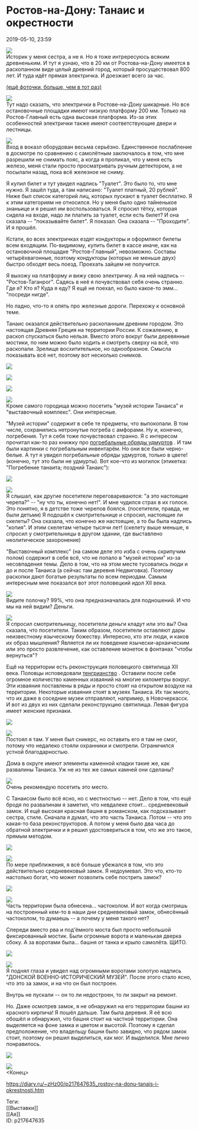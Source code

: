 Ростов-на-Дону: Танаис и окрестности
=====================================

   
 2019-05-10, 23:59   
    
   [![](pics/WJaJG4zl.jpg)](https://i.imgur.com/WJaJG4z.jpg)     
 Историк у меня сестра, а не я. Но я тоже интрересуюсь всяким древненьким. И тут я узнаю, что в 20 км от Ростова-на-Дону имеется в раскопанном виде целый древний город, который просуществовал 800 лет. И туда идёт прямая электричка. И доезжает всего за час.   
   
  [(ещё фоточки, больше, чем в тот раз)](https://zHz00.diary.ru/p217647635.htm?index=1#linkmore217647635m1)      
   
   [![](pics/vV0DraNl.jpg)](https://i.imgur.com/vV0DraN.jpg)     
 Тут надо сказать, что электрички в Ростове-на-Дону шикарные. Но все остановочные площадки имеют низкую платформу 200 мм. Только на Ростов-Главный есть одна высокая платформа. Из-за этих особенностей электрички также имеют соответствующие двери и лестницы.   
   
   [![](pics/iS2VOapl.jpg)](https://i.imgur.com/iS2VOap.jpg)     
 Вход в воказл оборудован весьма серьёзно. Единственное послабление в досмотре по сравнению с самолётным заключалось в том, что мне разрешили не снимать пояс, а когда я пропикал, что у меня есть железо, меня стали просто просматривать ручным детектором, а не посылали назад, пока всё железное не сниму.   
   
 Я купил билет и тут увидел надпись "Туалет". Это было то, что мне нужно. Я зашёл туда, а там написано: "Туалет платный, 20 рублей". Ниже был список категорий лиц, которых пускают в туалет бесплатно. Я к этим категориям не относился. Но у меня было одно тайненькое знаньице и я решил им воспользоваться. Я спросил тётку, которая сидела на входе, надо ли платить за туалет, если есть билет? И она сказала -- "показывайте билет". Я показал. Она сказала -- "Проходите". И я прошёл.   
   
 Кстати, во всех электричках ездят кондукторы и оформляют билеты всем входящим. По-видимому, купить билет в кассе иначе, как на остановочной площадке "Ростов-Главный", невозможно. Составы четырёхвагонные, поэтому кондукторы (которых не меньше двух) быстро обходят весь поезд. Проехать зайцем не получится.   
   
 Я выхожу на платформу и вижу свою электричку. А на ней надпись -- "Ростов-Таганрог". Садясь в неё я почувствовал себя очень странно. Где я? Кто я? Куда я еду? Я ещё не поехал, но было какое-то эмм... "посреди нигде".   
   
 Но ладно, что-то я опять про железные дороги. Перехожу к основной теме.   
   
 Танаис оказался действительно раскопанным древним городом. Это настоящая Древняя Греция на территории России. К сожалению, в раскоп спускаться было нельзя. Вместо этого вокруг были деревянные мостики, по ним можно было ходить и смотреть сверху на всё, что раскопали. Зрелище восхитительное, но однообразное. Смысла показывать всё нет, поэтому вот несколько снимков.   
   
   [![](pics/tZvG1a7l.jpg)](https://i.imgur.com/tZvG1a7.jpg)     
   
   [![](pics/YrLrRZ7l.jpg)](https://i.imgur.com/YrLrRZ7.jpg)     
   
   [![](pics/aS7MhERl.jpg)](https://i.imgur.com/aS7MhER.jpg)     
   
   [![](pics/JAiq0eWl.jpg)](https://i.imgur.com/JAiq0eW.jpg)     
 Кроме самого городища можно посетить "музей истории Танаиса" и "выставочный комплекс". Они интересные.   
   
 "Музей истории" содержит в себе те предметы, что выпокопали. В том числе, сохранились нетронутые погреба с амфорами. Ну и, конечно, погребения. Тут я себя тоже почувствовал странно. Я с интересом прочитал как-то раз книжку про  [погребальные обряды удмуртов](VA%20%20Материалы%20по%20погребальному%20обряду%20удмуртов%20(Ижевск,%201991))  . И там были картинки с погребальным инвентарём. Но они все были черно-белые. А тут я увидел погребальные обряды удмуртов, только в цвете! (конечно, тут это были не удмурты). Вот кое-что из могилок (этикетка: "Погребение танаита; поздний Танаис"):   
   
   [![](pics/QHzAUJ1l.jpg)](https://i.imgur.com/QHzAUJ1.jpg)     
   
   [![](pics/oY6k8iTl.jpg)](https://i.imgur.com/oY6k8iT.jpg)     
 Я слышал, как другие посетители переговариваются: "а это настоящие черепа?" -- "ну что ты, конечно нет!". И мне чудился страх в их голосе. Это понятно, я в детстве тоже черепов боялся. (посетители, правда, не были детьми) Я подошёл к смотрительнице и спросил, настоящие ли скелеты? Она сказала, что конечно же настоящие, а то бы была надпись "копия". И этим скелетам четыре тысячи лет! (скелету выше меньше, я спросил у смотрительницы в другом здании, где выставлено неолитическое захоронение)   
   
 "Выставочный комплекс" (на самом деле это изба с очень скрипучим полом) содержит в себе всё, что не попало в "музей истории" из-за несовпадения темы. Дело в том, что на этом месте тусовались люди и до и после Танаиса (а сейчас там деревня Недвиговка). Поэтому раскопки дают богатые результаты по всем периодам. Самым интересным мне показался вот этот половецкий идол XII века.   
   
   [![](pics/tX3aPIRl.jpg)](https://i.imgur.com/tX3aPIR.jpg)     
 Видите полочку? 99%, что она предназначалась для подношений. И что мы на ней видим? Деньги.   
   
   [![](pics/pqqcqwkl.jpg)](https://i.imgur.com/pqqcqwk.jpg)     
 Я спросил смотрительницу, посетители деньги кладут или это вы? Она сказала, что посетители. Таким образом, посетители оставляют дары неизвестному языческому божеству. Интересно, кто эти люди, и каков их образ мышления? Является ли их поведение язычески-архаическим или это просто развлечение, как оставление монеток в фонтанах "чтобы вернуться"?   
   
 Ещё на территории есть реконструкция половецкого святилища XII века. Половцы исповедовали  [тенгрианство](https://ru.wikipedia.org/wiki/%D0%A2%D0%B5%D0%BD%D0%B3%D1%80%D0%B8%D0%B0%D0%BD%D1%81%D1%82%D0%B2%D0%BE)  . Оставили после себя огромное количество каменных изваяний на многие километры вокруг. Эти изваяния поставлены в ряды и просто стоят на открытом воздухе на территории. Некоторые изваяния стоят в музеях Танаиса. Их так много, что их даже в соседние музеи отправляют, например, в Новочеркасск. И вот из двух из них сделали реконструкцию святилища. Левая фигура имеет женские признаки.   
   
   [![](pics/u8Qeu1cl.jpg)](https://i.imgur.com/u8Qeu1c.jpg)     
   
   [![](pics/r8XChrll.jpg)](https://i.imgur.com/r8XChrl.jpg)     
 Постоял я там. У меня был сникерс, но оставить его я там не смог, потому что недалеко стояли охранники и смотрели. Ограничился устной благодарностью.   
   
 Дома в округе имеют элементы каменной кладки такие же, как развалины Танаиса. Уж не из тех же самых камней они сделаны?   
   
   [![](pics/hrnNpYPl.jpg)](https://i.imgur.com/hrnNpYP.jpg)     
 Очень рекомендую посетить это место.   
   
 С Танаисом было всё ясно, но с местностью -- нет. Дело в том, что ещё бродя по развалинам я заметил, что невдалеке стоит... средневековый замок. И ещё высокая красная башня в романском, как подсказывает сестра, стиле. Сначала я думал, что это часть Танаиса. Потом -- что это какая-то база реконструкторов. А потом у меня было два часа до обратной электрички и я решил удостовериться в том, что же это такое, прямым методом.   
   
   [![](pics/9U1GFOEl.jpg)](https://i.imgur.com/9U1GFOE.jpg)     
   
   [![](pics/DrhrVYnl.jpg)](https://i.imgur.com/DrhrVYn.jpg)     
 По мере приближения, я всё больше убежался в том, что это действительно средневековый замок. Я недоумевал. Это что, кто-то настолько богат, что может позволить себе пострить замок?   
   
   [![](pics/9Dmnp9Yl.jpg)](https://i.imgur.com/9Dmnp9Y.jpg)     
   
   [![](pics/QRF4Jcnl.jpg)](https://i.imgur.com/QRF4Jcn.jpg)     
 Часть территории была обнесена... частоколом. И вот когда смотришь на построенный кем-то в наши дни средневековый замок, обнесённый частоколом, то думаешь -- а почему у меня такого нет?   
   
 Спереди вместо рва и под'ёмного моста был просто небольшой фиксированный мостик. Были огромные ворота и маленькая дверка сбоку. А за воротами была... башня от танка и крыло самолёта. ЩИТО.   
   
   [![](pics/2yUMGXSl.jpg)](https://i.imgur.com/2yUMGXS.jpg)     
   
   [![](pics/6n9pfTJl.jpg)](https://i.imgur.com/6n9pfTJ.jpg)     
 Я поднял глаза и увидел над огромными воротами золотую надпись "ДОНСКОЙ ВОЕННО-ИСТОРИЧЕСКИЙ МУЗЕЙ". После этого стало ясно, что это за замок, и на что он был построен.   
   
 Внутрь не пускали -- он то ли недостроен, то ли закрыт на ремонт.   
   
 Но. Даже осмотрев замок, я не обнаружил на его территории башни из красного кирпича! Я пошёл дальше. Там была деревня. Я её всю обошёл и обнаружил, что башня стоит на частной территории. Она выделяется на фоне замка и цветом и высотой. Поэтому я сделал предположение, что владельцу башни было завидно, что рядом замок стоит, поэтому он решил выделиться, как мог. И выделился. Мне лично понравилось.   
   
   [![](pics/7QJzHbhl.jpg)](https://i.imgur.com/7QJzHbh.jpg)     
   
   [![](pics/CCXzpDpl.jpg)](https://i.imgur.com/CCXzpDp.jpg)     
 <Конец>     
    
 <https://diary.ru/~zHz00/p217647635_rostov-na-donu-tanais-i-okrestnosti.htm>   
   
 Теги:   
 [[Выставки]]   
 [[Ая]]   
 ID: p217647635